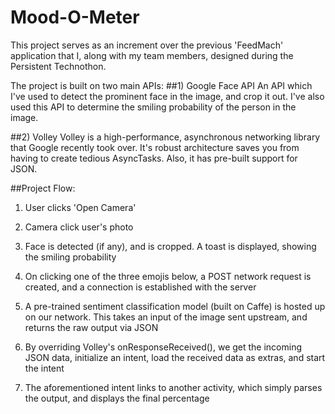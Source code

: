 # Mood-O-Meter
This project serves as an increment over the previous 'FeedMach' application that I, along with my team members, designed during the Persistent Technothon.

The project is built on two main APIs:
##1) Google Face API
An API which I've used to detect the prominent face in the image, and crop it out. I've also used this API to determine the smiling probability of the person in the image.

##2) Volley
Volley is a high-performance, asynchronous networking library that Google recently took over. It's robust architecture saves you from having to create tedious AsyncTasks. Also, it has pre-built support for JSON.

##Project Flow:
1) User clicks 'Open Camera'

2) Camera click user's photo

3) Face is detected (if any), and is cropped. A toast is displayed, showing the smiling probability

4) On clicking one of the three emojis below, a POST network request is created, and a connection is established with the server

5) A pre-trained sentiment classification model (built on Caffe) is hosted up on our network. This takes an input of the image sent upstream, and returns the raw output via JSON

6) By overriding Volley's onResponseReceived(), we get the incoming JSON data, initialize an intent, load the received data as extras, and start the intent

7) The aforementioned intent links to another activity, which simply parses the output, and displays the final percentage
